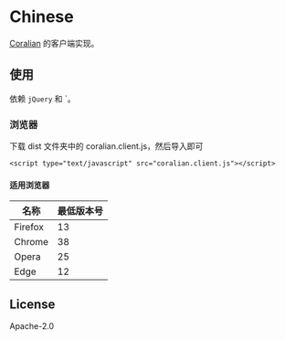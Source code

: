 # Chinese
[Coralian]("http://codes.waygc.net/project/?coralian) 的客户端实现。

## 使用
依赖 `jQuery` 和 `。

### 浏览器

下载 dist 文件夹中的 coralian.client.js，然后导入即可
```
<script type="text/javascript" src="coralian.client.js"></script>
```
#### 适用浏览器

| 名称 | 最低版本号 |
| --- | --- |
| Firefox | 13 |
| Chrome | 38 |
| Opera | 25 |
| Edge | 12 |

## License
Apache-2.0
